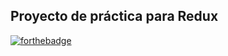 ## Proyecto de práctica para Redux
[![forthebadge](https://forthebadge.com/images/badges/built-by-hipsters.svg)](https://forthebadge.com)